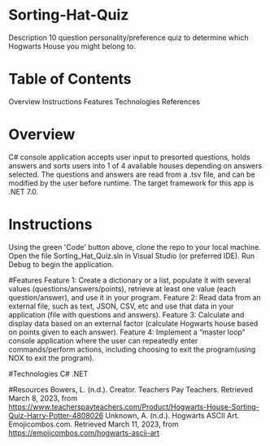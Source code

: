 # Sorting-Hat-Quiz

Description
10 question personality/preference quiz to determine which Hogwarts House you might belong to.


# Table of Contents
Overview
Instructions
Features
Technologies
References


# Overview
C# console application accepts user input to presorted questions, holds answers and sorts users into 1 of 4 available houses depending on answers selected. The questions and answers are read from a .tsv file, and can be modified by the user before runtime.  The target framework for this app is .NET 7.0. 


# Instructions
Using the green 'Code' button above, clone the repo to your local machine.
Open the file Sorting_Hat_Quiz.sln in Visual Studio (or preferred IDE).
Run Debug to begin the application.


#Features
Feature 1: Create a dictionary or a list, populate it with several values (questions/answers/points), retrieve at least one value (each question/answer), and use it in your program.
Feature 2: Read data from an external file, such as text, JSON, CSV, etc and use that data in your application (file with questions and answers).
Feature 3: Calculate and display data based on an external factor (calculate Hogwarts house based on points given to each answer).
Feature 4: Implement a “master loop” console application where the user can repeatedly enter commands/perform actions, including choosing to exit the program(using NOX to exit the program). 


#Technologies
C# 
.NET 


#Resources
Bowers, L. (n.d.). Creator. Teachers Pay Teachers. Retrieved March 8, 2023, from https://www.teacherspayteachers.com/Product/Hogwarts-House-Sorting-Quiz-Harry-Potter-4808026
Unknown, A. (n.d.). Hogwarts ASCII Art. Emojicombos.com. Retrieved March 11, 2023, from https://emojicombos.com/hogwarts-ascii-art
